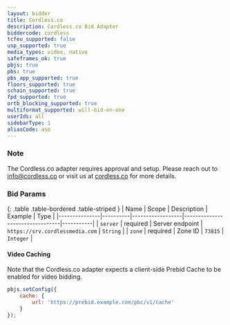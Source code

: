 ```yaml
---
layout: bidder
title: Cordless.co
description: Cordless.co Bid Adapter
biddercode: cordless
tcfeu_supported: false
usp_supported: true
media_types: video, native
safeframes_ok: true
pbjs: true
pbs: true
pbs_app_supported: true
floors_supported: true
schain_supported: true
fpd_supported: true
ortb_blocking_supported: true
multiformat_supported: will-bid-on-one
userIds: all
sidebarType: 1
aliasCode: aso
---
```

### Note

The Cordless.co adapter requires approval and setup. Please reach out to <info@cordless.co> or visit us at [cordless.co](https://cordless.co) for more details.

### Bid Params

{: .table .table-bordered .table-striped }
| Name          | Scope    | Description      | Example                         | Type      |
|---------------|----------|------------------|---------------------------------|-----------|
| `server`      | required | Server endpoint  | `https://srv.cordlessmedia.com` | `String`  |
| `zone`        | required | Zone ID          | `73815`                         | `Integer` |

#### Video Caching

Note that the Cordless.co adapter expects a client-side Prebid Cache to be enabled for video bidding.

```js
pbjs.setConfig({
    cache: {
        url: 'https://prebid.example.com/pbc/v1/cache'
    }
});
```
